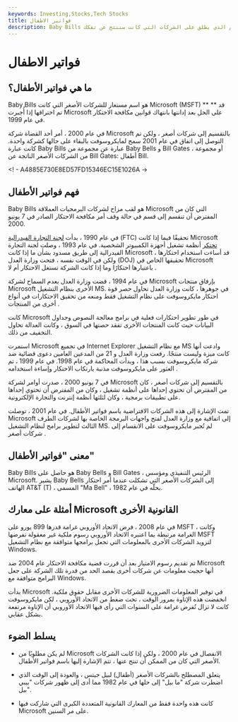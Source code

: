 ```yaml
---
keywords: Investing,Stocks,Tech Stocks
title: فواتير الاطفال
description: Baby Bills هو الاسم الذي يطلق على الشركات التي كانت ستنتج عن تفكك Microsoft بسبب دعوى مكافحة الاحتكار التي واجهتها في عام 2000.
---
```


# فواتير الاطفال
## ما هي فواتير الأطفال؟

Baby Bills هو اسم مستعار للشركات الأصغر التي كانت Microsoft (MSFT) ** قد ** تم اختراقها إذا أُجبرت Microsoft على الحل بعد إدانتها بانتهاك قوانين مكافحة الاحتكار في عام 1999.

في عام 2000 ، أمر أحد القضاة شركة Microsoft بالتقسيم إلى شركات أصغر ، ولكن تم التوصل إلى اتفاق في عام 2001 سمح لمايكروسوفت بالبقاء على حالها كشركة واحدة. كانت عبارة Baby Bills عبارة عن مجموعة من Baby Bells و Bill Gates ، أو مجموعة من الشركات الأصغر الناتجة عن Bill Gates: أطفال Bill.

<! - A4885E730E8ED57FD15346EC15E1026A ->

## فهم فواتير الأطفال

Baby Bills هو لقب مزاح لشركات البرمجيات العملاقة Microsoft التي كان من المفترض أن تنقسم إلى قسم في حالة وقف أمر مكافحة الاحتكار الصادر في 7 يونيو 2000.

في عام 1990 ، بدأت [لجنة التجارة الفيدرالية](/ftc) (FTC) تحقيقًا فيما إذا كانت Microsoft [تحتكر](/monopoly) أنظمة تشغيل أجهزة الكمبيوتر الشخصية. في عام 1993 ، وصلت لجنة التجارة الفيدرالية إلى طريق مسدود بشأن ما إذا كانت Microsoft قد أساءت استخدام احتكارها ، ولكن في الوقت نفسه ، فتحت وزارة العدل (DOJ) تحقيقها الخاص في Microsoft باعتبارها احتكارًا وما إذا كانت الشركة تستغل الاحتكار أم لا .

في عام 1994 ، قضت وزارة العدل بعدم السماح لشركة Microsoft بإرفاق منتجات Microsoft الأخرى بنظام التشغيل MS. في جوهرها ، كانت وزارة العدل تحاول حصر قوة احتكار مايكروسوفت على نظام التشغيل فقط ومنعه من تحقيق الاحتكارات في أنواع أخرى من المنتجات .

كانت Microsoft في طور تطوير احتكارات فعلية في برامج معالجة النصوص وجداول البيانات حيث كانت المنتجات الأخرى تفقد حصتها في السوق ، وكانت العدالة تحاول التخفيف من ذلك.

استمرت Microsoft في تجميع Internet Explorer مع نظام التشغيل MS وادعت أنها كانت ميزة وليست منتجًا. رفعت وزارة العدل و 21 من المدعين العامين دعوى قضائية ضد شركة مايكروسوفت بسبب هذا ، وبدأت المحاكمة في عام 1998. في عام 1999 ، تم العثور على مايكروسوفت مذنبة بارتكاب الاحتكار وإساءة استخدامه .

في 7 يونيو 2000 ، صدرت أوامر لشركة Microsoft بالتقسيم إلى شركات أصغر ، كان من المفترض أن تحتوي إحداها على أنظمة تشغيل ، وكان من المفترض أن تحتوي إحداها على تطبيقات برمجية ، وكان لثلثها أنظمة إنترنت والتجارة الإلكترونية.

تمت الإشارة إلى هذه الشركات الافتراضية باسم فواتير الأطفال. في عام 2001 ، توصلت Microsoft إلى اتفاقية مع وزارة العدل لفتح واجهات البرمجة الخاصة بها لشركات الطرف الثالث لتطوير برامج لنظام التشغيل MS. لم تُجبر مايكروسوفت على الانقسام إلى شركات أصغر .

## معنى "فواتير الأطفال"

Baby Bills هو حاصل على Baby Bells و Bill Gates ، الرئيس التنفيذي ومؤسس Microsoft. يشير Baby Bells إلى الشركات الأصغر التي تشكلت عندما أمر احتكار الهاتف AT&T (T) ، المسمى "Ma Bell" ، بحلّه في عام 1982.

## أمثلة على معارك Microsoft القانونية الأخرى

في عام 2008 ، فرض الاتحاد الأوروبي غرامة قدرها 899 يورو على MSFT ، وكانت الغرامة مرتبطة بما اعتبره الاتحاد الأوروبي رسوم ملكية غير معقولة تفرضها MSFT لتزويد الشركات الأخرى بالمعلومات التي تجعل برامجها متوافقة مع نظام التشغيل Windows.

تم تقديم رسوم الامتياز بعد أن قررت قضية مكافحة الاحتكار عام 2004 ضد Microsoft أنها حجبت معلومات عن شركات أخرى بقصد الحد من قدرة تلك الشركة على جعل البرامج متوافقة مع Windows.

بدأت Microsoft في توفير المعلومات الضرورية للشركات الأخرى مقابل حقوق ملكية. انخفضت هذه الإتاوة بمرور الوقت ، تحت ضغط من الاتحاد الأوروبي ، لكن مايكروسوفت كانت لا تزال تُفرض غرامة على السنوات التي رأى فيها الاتحاد الأوروبي أن الإتاوة مرتفعة بشكل عقابي.

## يسلط الضوء

- لم يكن مطلوبًا من Microsoft الانفصال في عام 2000 ، ولكن إذا كانت الشركات الأصغر التي كان من الممكن أن تنتج عنها ، تتم الإشارة إليها باسم فواتير الأطفال.

- يتعلق المصطلح بالشركات الأصغر (أطفال) لبيل جيتس ، والعودة إلى الوقت الذي اضطرت شركة "ما بيل" إلى حلها في عام 1982 مما أدى إلى ظهور شركات "بيبي بيل".

- كانت هذه واحدة فقط من المعارك القانونية المتعددة الكبرى التي شاركت فيها Microsoft على مر السنين.

